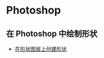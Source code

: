 # Photoshop

## 在 Photoshop 中绘制形状

- [在形状图层上创建形状](https://helpx.adobe.com/cn/photoshop/using/drawing-shapes.html#edit_shapes)